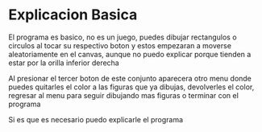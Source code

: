 # Explicacion Basica


El programa es basico, no es un juego, puedes dibujar rectangulos o circulos al tocar su respectivo boton y estos empezaran a moverse aleatoriamente en el canvas, aunque no puedo explicar porque tienden a estar por la orilla inferior derecha


Al presionar el tercer boton de este conjunto aparecera otro menu donde puedes quitarles el color a las figuras que ya dibujas, devolverles el color, regresar al menu para seguir dibujando mas figuras o terminar con el programa

Si es que es necesario puedo explicarle el programa
